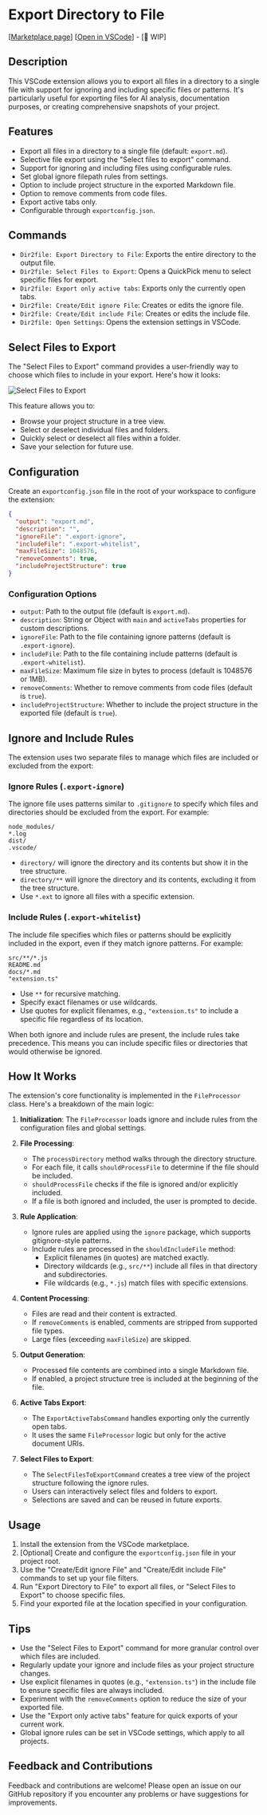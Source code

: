 # Export Directory to File

[[Marketplace page](https://marketplace.visualstudio.com/items?itemName=cogscides.directory2file)] [[Open in VSCode](vscode:extension/cogscides.directory2file)] - [🚧 WIP]

## Description

This VSCode extension allows you to export all files in a directory to a single file with support for ignoring and including specific files or patterns. It's particularly useful for exporting files for AI analysis, documentation purposes, or creating comprehensive snapshots of your project.

## Features

- Export all files in a directory to a single file (default: `export.md`).
- Selective file export using the "Select files to export" command.
- Support for ignoring and including files using configurable rules.
- Set global ignore filepath rules from settings.
- Option to include project structure in the exported Markdown file.
- Option to remove comments from code files.
- Export active tabs only.
- Configurable through `exportconfig.json`.

## Commands

- `Dir2file: Export Directory to File`: Exports the entire directory to the output file.
- `Dir2file: Select Files to Export`: Opens a QuickPick menu to select specific files for export.
- `Dir2file: Export only active tabs`: Exports only the currently open tabs.
- `Dir2file: Create/Edit ignore File`: Creates or edits the ignore file.
- `Dir2file: Create/Edit include File`: Creates or edits the include file.
- `Dir2file: Open Settings`: Opens the extension settings in VSCode.

## Select Files to Export

The "Select Files to Export" command provides a user-friendly way to choose which files to include in your export. Here's how it looks:

![Select Files to Export](https://github.com/cogscides/vscode-export-dir2file/blob/master/images/screen_select_files_export.png)

This feature allows you to:

- Browse your project structure in a tree view.
- Select or deselect individual files and folders.
- Quickly select or deselect all files within a folder.
- Save your selection for future use.

## Configuration

Create an `exportconfig.json` file in the root of your workspace to configure the extension:

```json
{
  "output": "export.md",
  "description": "",
  "ignoreFile": ".export-ignore",
  "includeFile": ".export-whitelist",
  "maxFileSize": 1048576,
  "removeComments": true,
  "includeProjectStructure": true
}
```

### Configuration Options

- `output`: Path to the output file (default is `export.md`).
- `description`: String or Object with `main` and `activeTabs` properties for custom descriptions.
- `ignoreFile`: Path to the file containing ignore patterns (default is `.export-ignore`).
- `includeFile`: Path to the file containing include patterns (default is `.export-whitelist`).
- `maxFileSize`: Maximum file size in bytes to process (default is 1048576 or 1MB).
- `removeComments`: Whether to remove comments from code files (default is `true`).
- `includeProjectStructure`: Whether to include the project structure in the exported file (default is `true`).

## Ignore and Include Rules

The extension uses two separate files to manage which files are included or excluded from the export:

### Ignore Rules (`.export-ignore`)

The ignore file uses patterns similar to `.gitignore` to specify which files and directories should be excluded from the export. For example:

```
node_modules/
*.log
dist/
.vscode/
```

- `directory/` will ignore the directory and its contents but show it in the tree structure.
- `directory/**` will ignore the directory and its contents, excluding it from the tree structure.
- Use `*.ext` to ignore all files with a specific extension.

### Include Rules (`.export-whitelist`)

The include file specifies which files or patterns should be explicitly included in the export, even if they match ignore patterns. For example:

```
src/**/*.js
README.md
docs/*.md
"extension.ts"
```

- Use `**` for recursive matching.
- Specify exact filenames or use wildcards.
- Use quotes for explicit filenames, e.g., `"extension.ts"` to include a specific file regardless of its location.

When both ignore and include rules are present, the include rules take precedence. This means you can include specific files or directories that would otherwise be ignored.

## How It Works

The extension's core functionality is implemented in the `FileProcessor` class. Here's a breakdown of the main logic:

1. **Initialization**: The `FileProcessor` loads ignore and include rules from the configuration files and global settings.

2. **File Processing**:

   - The `processDirectory` method walks through the directory structure.
   - For each file, it calls `shouldProcessFile` to determine if the file should be included.
   - `shouldProcessFile` checks if the file is ignored and/or explicitly included.
   - If a file is both ignored and included, the user is prompted to decide.

3. **Rule Application**:

   - Ignore rules are applied using the `ignore` package, which supports gitignore-style patterns.
   - Include rules are processed in the `shouldIncludeFile` method:
     - Explicit filenames (in quotes) are matched exactly.
     - Directory wildcards (e.g., `src/**`) include all files in that directory and subdirectories.
     - File wildcards (e.g., `*.js`) match files with specific extensions.

4. **Content Processing**:

   - Files are read and their content is extracted.
   - If `removeComments` is enabled, comments are stripped from supported file types.
   - Large files (exceeding `maxFileSize`) are skipped.

5. **Output Generation**:

   - Processed file contents are combined into a single Markdown file.
   - If enabled, a project structure tree is included at the beginning of the file.

6. **Active Tabs Export**:

   - The `ExportActiveTabsCommand` handles exporting only the currently open tabs.
   - It uses the same `FileProcessor` logic but only for the active document URIs.

7. **Select Files to Export**:
   - The `SelectFilesToExportCommand` creates a tree view of the project structure following the ignore rules.
   - Users can interactively select files and folders to export.
   - Selections are saved and can be reused in future exports.

## Usage

1. Install the extension from the VSCode marketplace.
2. [Optional] Create and configure the `exportconfig.json` file in your project root.
3. Use the "Create/Edit ignore File" and "Create/Edit include File" commands to set up your file filters.
4. Run "Export Directory to File" to export all files, or "Select Files to Export" to choose specific files.
5. Find your exported file at the location specified in your configuration.

## Tips

- Use the "Select Files to Export" command for more granular control over which files are included.
- Regularly update your ignore and include files as your project structure changes.
- Use explicit filenames in quotes (e.g., `"extension.ts"`) in the include file to ensure specific files are always included.
- Experiment with the `removeComments` option to reduce the size of your exported file.
- Use the "Export only active tabs" feature for quick exports of your current work.
- Global ignore rules can be set in VSCode settings, which apply to all projects.

## Feedback and Contributions

Feedback and contributions are welcome! Please open an issue on our GitHub repository if you encounter any problems or have suggestions for improvements.
